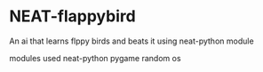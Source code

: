 # NEAT-flappybird
An ai that learns flppy birds and beats it using neat-python module

modules used 
neat-python
pygame
random
os
